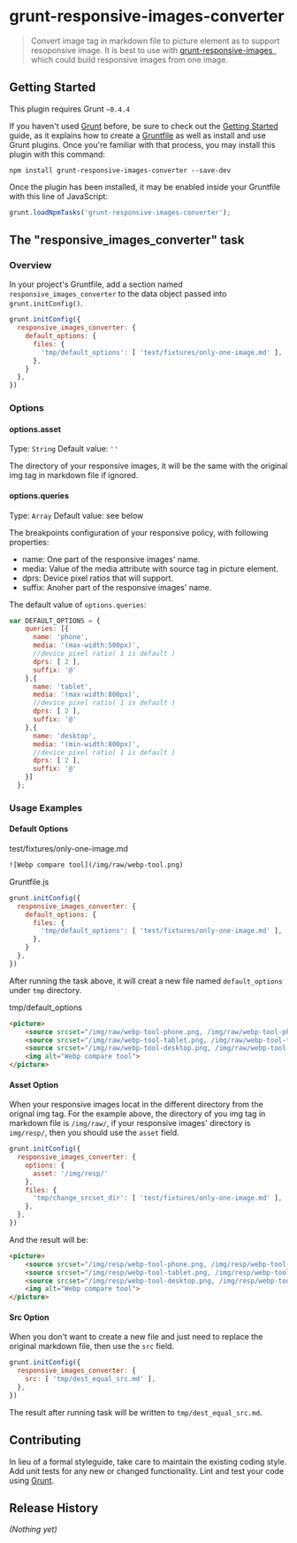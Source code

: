 # grunt-responsive-images-converter

> Convert image tag in markdown file to picture element as to support resoponsive image. It is best to use with [grunt-responsive-images ](https://github.com/andismith/grunt-responsive-images), which could build responsive images from one image.

## Getting Started
This plugin requires Grunt `~0.4.4`

If you haven't used [Grunt](http://gruntjs.com/) before, be sure to check out the [Getting Started](http://gruntjs.com/getting-started) guide, as it explains how to create a [Gruntfile](http://gruntjs.com/sample-gruntfile) as well as install and use Grunt plugins. Once you're familiar with that process, you may install this plugin with this command:

```shell
npm install grunt-responsive-images-converter --save-dev
```

Once the plugin has been installed, it may be enabled inside your Gruntfile with this line of JavaScript:

```js
grunt.loadNpmTasks('grunt-responsive-images-converter');
```

## The "responsive_images_converter" task

### Overview
In your project's Gruntfile, add a section named `responsive_images_converter` to the data object passed into `grunt.initConfig()`.

```js
grunt.initConfig({
  responsive_images_converter: {
    default_options: {
      files: {
        'tmp/default_options': [ 'test/fixtures/only-one-image.md' ],
      },
    }
  },
})
```

### Options

#### options.asset
Type: `String`
Default value: `''`

The directory of your responsive images, it will be the same with the original img tag in markdown file if ignored.

#### options.queries
Type: `Array`
Default value: see below

The breakpoints configuration of your responsive policy, with following properties:

* name: One part of the responsive images' name.
* media: Value of the media attribute with source tag in picture element.
* dprs: Device pixel ratios that will support.
* suffix: Anoher part of the responsive images' name.

The default value of `options.queries`:

```js
var DEFAULT_OPTIONS = {
    queries: [{
      name: 'phone',
      media: '(max-width:500px)',
      //device pixel ratio( 1 is default )
      dprs: [ 2 ],
      suffix: '@'
    },{
      name: 'tablet',
      media: '(max-width:800px)',
      //device pixel ratio( 1 is default )
      dprs: [ 2 ],
      suffix: '@'
    },{
      name: 'desktop',
      media: '(min-width:800px)',
      //device pixel ratio( 1 is default )
      dprs: [ 2 ],
      suffix: '@'
    }]
  };
```

### Usage Examples

#### Default Options

test/fixtures/only-one-image.md

```html
![Webp compare tool](/img/raw/webp-tool.png)
```

Gruntfile.js

```js
grunt.initConfig({
  responsive_images_converter: {
    default_options: {
      files: {
        'tmp/default_options': [ 'test/fixtures/only-one-image.md' ],
      },
    }
  },
})
```

After running the task above, it will creat a new file named `default_options` under `tmp` directory.

tmp/default_options

```html
<picture>
    <source srcset="/img/raw/webp-tool-phone.png, /img/raw/webp-tool-phone@2x.png 2x" media="(max-width:500px)">
    <source srcset="/img/raw/webp-tool-tablet.png, /img/raw/webp-tool-tablet@2x.png 2x" media="(max-width:800px)">
    <source srcset="/img/raw/webp-tool-desktop.png, /img/raw/webp-tool-desktop@2x.png 2x" media="(min-width:800px)">
    <img alt="Webp compare tool">
</picture>
```

#### Asset Option
When your responsive images locat in the different directory from the orignal img tag. For the example above, the directory of you img tag in markdown file is `/img/raw/`, if your responsive images' directory is `img/resp/`, then you should use the `asset` field. 

```js
grunt.initConfig({
  responsive_images_converter: {
    options: {
      asset: '/img/resp/'
    },
    files: {
      'tmp/change_srcset_dir': [ 'test/fixtures/only-one-image.md' ],
    },
  },
})
```

And the result will be:

```html
<picture>
    <source srcset="/img/resp/webp-tool-phone.png, /img/resp/webp-tool-phone@2x.png 2x" media="(max-width:500px)">
    <source srcset="/img/resp/webp-tool-tablet.png, /img/resp/webp-tool-tablet@2x.png 2x" media="(max-width:800px)">
    <source srcset="/img/resp/webp-tool-desktop.png, /img/resp/webp-tool-desktop@2x.png 2x" media="(min-width:800px)">
    <img alt="Webp compare tool">
</picture>
```
#### Src Option
When you don't want to create a new file and just need to replace the original markdown file, then use the `src` field.

```js
grunt.initConfig({
  responsive_images_converter: {
    src: [ 'tmp/dest_equal_src.md' ],
  },
})
```
The result after running task will be written to `tmp/dest_equal_src.md`.

## Contributing
In lieu of a formal styleguide, take care to maintain the existing coding style. Add unit tests for any new or changed functionality. Lint and test your code using [Grunt](http://gruntjs.com/).

## Release History
_(Nothing yet)_
